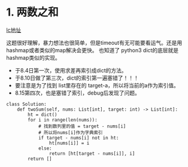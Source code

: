 # 1. 两数之和

[lc地址](https://leetcode-cn.com/problems/two-sum/)

这题很好理解，暴力想法也很简单，但是timeout有无可能要看运气。还是用hashmap或者类似的map解决会更快。
也知道了 python3 dict的底层就是hashmap类似的实现。

* 于8.4日第一次，使用求差再索引成dict的方法。
* 于8.10日做了第三次，dict的索引第一遍塞错了！！！
* 要注意是为了找到 list里存在的 target-a，所以将当前的a作为索引值。
* 8.15第四次，也是塞错了索引，debug后发现了问题。
```python3
class Solution:
    def twoSum(self, nums: List[int], target: int) -> List[int]:
        ht = dict()
        for i in range(len(nums)):
            # 找到数列里的值 = target - nums[i]
            # 所以将nums[i]作为字典索引
            if target - nums[i] not in ht:
                ht[nums[i]] = i
            else:
                return [ht[target - nums[i]], i]
        return []
```
